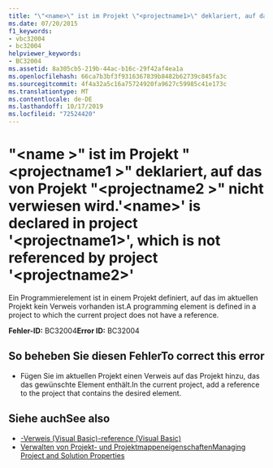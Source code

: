 ```yaml
---
title: "\"<name>\" ist im Projekt \"<projectname1>\" deklariert, auf das von Projekt \"<projectname2>\" nicht verwiesen wird."
ms.date: 07/20/2015
f1_keywords:
- vbc32004
- bc32004
helpviewer_keywords:
- BC32004
ms.assetid: 8a305cb5-219b-44ac-b16c-29f42af4ea1a
ms.openlocfilehash: 66ca7b3bf3f9316367839b8482b62739c845fa3c
ms.sourcegitcommit: 4f4a32a5c16a75724920fa9627c59985c41e173c
ms.translationtype: MT
ms.contentlocale: de-DE
ms.lasthandoff: 10/17/2019
ms.locfileid: "72524420"
---
```

# <a name="name-is-declared-in-project-projectname1-which-is-not-referenced-by-project-projectname2"></a><span data-ttu-id="4350c-102">"\<name >" ist im Projekt "\<projectname1 >" deklariert, auf das von Projekt "\<projectname2 >" nicht verwiesen wird.</span><span class="sxs-lookup"><span data-stu-id="4350c-102">'\<name>' is declared in project '\<projectname1>', which is not referenced by project '\<projectname2>'</span></span>
<span data-ttu-id="4350c-103">Ein Programmierelement ist in einem Projekt definiert, auf das im aktuellen Projekt kein Verweis vorhanden ist.</span><span class="sxs-lookup"><span data-stu-id="4350c-103">A programming element is defined in a project to which the current project does not have a reference.</span></span>  
  
 <span data-ttu-id="4350c-104">**Fehler-ID:** BC32004</span><span class="sxs-lookup"><span data-stu-id="4350c-104">**Error ID:** BC32004</span></span>  
  
## <a name="to-correct-this-error"></a><span data-ttu-id="4350c-105">So beheben Sie diesen Fehler</span><span class="sxs-lookup"><span data-stu-id="4350c-105">To correct this error</span></span>  
  
- <span data-ttu-id="4350c-106">Fügen Sie im aktuellen Projekt einen Verweis auf das Projekt hinzu, das das gewünschte Element enthält.</span><span class="sxs-lookup"><span data-stu-id="4350c-106">In the current project, add a reference to the project that contains the desired element.</span></span>  
  
## <a name="see-also"></a><span data-ttu-id="4350c-107">Siehe auch</span><span class="sxs-lookup"><span data-stu-id="4350c-107">See also</span></span>

- [<span data-ttu-id="4350c-108">-Verweis (Visual Basic)</span><span class="sxs-lookup"><span data-stu-id="4350c-108">-reference (Visual Basic)</span></span>](../../visual-basic/reference/command-line-compiler/reference.md)
- [<span data-ttu-id="4350c-109">Verwalten von Projekt- und Projektmappeneigenschaften</span><span class="sxs-lookup"><span data-stu-id="4350c-109">Managing Project and Solution Properties</span></span>](/visualstudio/ide/managing-project-and-solution-properties)
